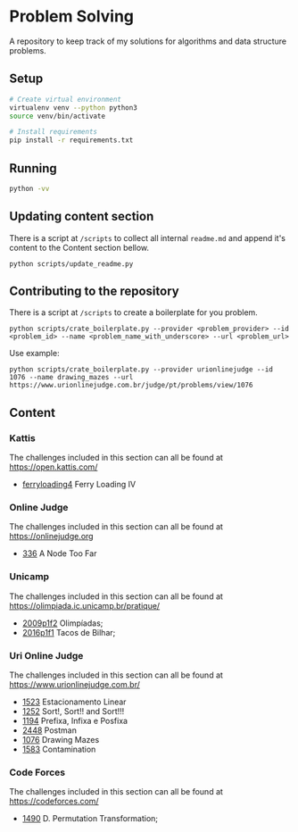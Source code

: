 # Problem Solving
A repository to keep track of my solutions for algorithms and data structure problems.

## Setup
```bash
# Create virtual environment
virtualenv venv --python python3
source venv/bin/activate

# Install requirements
pip install -r requirements.txt 
```

## Running
```bash
python -vv
```
## Updating content section
There is a script at `/scripts` to collect all internal `readme.md` and append it's content to the Content section bellow.
```shell
python scripts/update_readme.py
```

## Contributing to the repository 
There is a script at `/scripts` to create a boilerplate for you problem.
```shell
python scripts/crate_boilerplate.py --provider <problem_provider> --id <problem_id> --name <problem_name_with_underscore> --url <problem_url>
```

Use example:
```shell
python scripts/crate_boilerplate.py --provider urionlinejudge --id 1076 --name drawing_mazes --url https://www.urionlinejudge.com.br/judge/pt/problems/view/1076
```

## Content
### Kattis
The challenges included in this section can all be found at https://open.kattis.com/

- [ferryloading4](https://open.kattis.com/problems/ferryloading4) Ferry Loading IV
### Online Judge
The challenges included in this section can all be found at https://onlinejudge.org

- [336](https://onlinejudge.org/index.php?option=com_onlinejudge&Itemid=8&category=24&page=show_problem&problem=272) A Node Too Far
### Unicamp
The challenges included in this section can all be found at https://olimpiada.ic.unicamp.br/pratique/

- [2009p1f2](https://olimpiada.ic.unicamp.br/pratique/p1/2009/f2/olimp/) Olimpíadas;
- [2016p1f1](https://olimpiada.ic.unicamp.br/pratique/p1/2016/f1/tacos-bilhar/) Tacos de Bilhar;
### Uri Online Judge
The challenges included in this section can all be found at https://www.urionlinejudge.com.br/

- [1523](https://www.urionlinejudge.com.br/judge/pt/problems/view/1523) Estacionamento Linear
- [1252](https://www.urionlinejudge.com.br/judge/en/problems/view/1252) Sort!, Sort!! and Sort!!!
- [1194](https://www.urionlinejudge.com.br/judge/pt/problems/view/1194) Prefixa, Infixa e Posfixa
- [2448](https://www.urionlinejudge.com.br/judge/en/problems/view/2448) Postman
- [1076](https://www.urionlinejudge.com.br/judge/pt/problems/view/1076) Drawing Mazes
- [1583](https://www.urionlinejudge.com.br/judge/en/problems/view/1583) Contamination
### Code Forces
The challenges included in this section can all be found at https://codeforces.com/

- [1490](https://codeforces.com/problemset/problem/1490/D) D. Permutation Transformation;